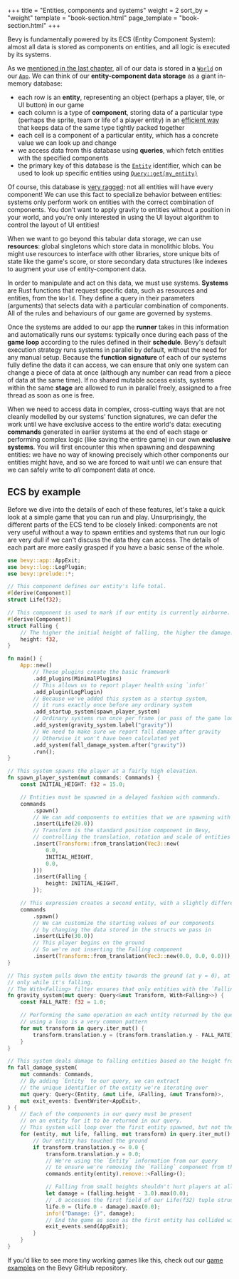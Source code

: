 +++
title = "Entities, components and systems"
weight = 2
sort_by = "weight"
template = "book-section.html"
page_template = "book-section.html"
+++

Bevy is fundamentally powered by its ECS (Entity Component System): almost all data is stored as components on entities, and all logic is executed by its systems.

As we [mentioned in the last chapter](../welcome/app/_index.md), all of our data is stored in a [`World`](https://docs.rs/bevy/latest/bevy/ecs/world/struct.World.html) on our [`App`](https://docs.rs/bevy/latest/bevy/app/struct.App.html).
We can think of our **entity-component data storage** as a giant in-memory database:

* each row is an **entity**, representing an object (perhaps a player, tile, or UI button) in our game
* each column is a type of **component**, storing data of a particular type (perhaps the sprite, team or life of a player entity) in an [efficient way](https://github.com/bevyengine/bevy/pull/1525) that keeps data of the same type tightly packed together
* each cell is a component of a particular entity, which has a concrete value we can look up and change
* we access data from this database using **queries**, which fetch entities with the specified components
* the primary key of this database is the [`Entity`](https://docs.rs/bevy/latest/bevy/ecs/entity/struct.Entity.html) identifier, which can be used to look up specific entities using [`Query::get(my_entity)`](https://docs.rs/bevy/latest/bevy/ecs/prelude/struct.Query.html#method.get)

Of course, this database is [very ragged](https://www.transdatasolutions.com/what-is-ragged-data/): not all entities will have every component!
We can use this fact to specialize behavior between entities: systems only perform work on entities with the correct combination of components.
You don't want to apply gravity to entities without a position in your world, and you're only interested in using the UI layout algorithm to control the layout of UI entities!

When we want to go beyond this tabular data storage, we can use **resources**: global singletons which store data in monolithic blobs.
You might use resources to interface with other libraries, store unique bits of state like the game's score, or store secondary data structures like indexes to augment your use of entity-component data.

In order to manipulate and act on this data, we must use systems.
**Systems** are Rust functions that request specific data, such as resources and entities, from the `World`. They define a query in their parameters (arguments) that selects data with a particular combination of components.
All of the rules and behaviours of our game are governed by systems.

Once the systems are added to our app the **runner** takes in this information and automatically runs our systems: typically once during each pass of the **game loop** according to the rules defined in their **schedule**.
Bevy's default execution strategy runs systems in parallel by default, without the need for any manual setup.
Because the **function signature** of each of our systems fully define the data it can access, we can ensure that only one system can change a piece of data at once (although any number can read from a piece of data at the same time).
If no shared mutable access exists, systems within the same **stage** are allowed to run in parallel freely, assigned to a free thread as soon as one is free.

When we need to access data in complex, cross-cutting ways that are not cleanly modelled by our systems' function signatures, we can defer the work until we have exclusive access to the entire world's data: executing **commands** generated in earlier systems at the end of each stage or performing complex logic (like saving the entire game) in our own **exclusive systems**.
You will first encounter this when spawning and despawning entities: we have no way of knowing precisely which other components our entities might have, and so we are forced to wait until we can ensure that we can safely write to *all* component data at once.

## ECS by example

Before we dive into the details of each of these features, let's take a quick look at a simple game that you can run and play.
Unsurprisingly, the different parts of the ECS tend to be closely linked: components are not very useful without a way to spawn entities and systems that run our logic are very dull if we can't discuss the data they can access.
The details of each part are more easily grasped if you have a basic sense of the whole.

```rust
use bevy::app::AppExit;
use bevy::log::LogPlugin;
use bevy::prelude::*;

// This component defines our entity's life total.
#[derive(Component)]
struct Life(f32);

// This component is used to mark if our entity is currently airborne.
#[derive(Component)]
struct Falling {
    // The higher the initial height of falling, the higher the damage.
    height: f32,
}

fn main() {
    App::new()
        // These plugins create the basic framework
        .add_plugins(MinimalPlugins)
        // This allows us to report player health using `info!`
        .add_plugin(LogPlugin)
        // Because we've added this system as a startup system,
        // it runs exactly once before any ordinary system
        .add_startup_system(spawn_player_system)
        // Ordinary systems run once per frame (or pass of the game loop).
        .add_system(gravity_system.label("gravity"))
        // We need to make sure we report fall damage after gravity
        // Otherwise it won't have been calculated yet
        .add_system(fall_damage_system.after("gravity"))
        .run();
}

// This system spawns the player at a fairly high elevation.
fn spawn_player_system(mut commands: Commands) {
    const INITIAL_HEIGHT: f32 = 15.0;

    // Entities must be spawned in a delayed fashion with commands.
    commands
        .spawn()
        // We can add components to entities that we are spawning with the .insert()
        .insert(Life(20.0))
        // Transform is the standard position component in Bevy,
        // controlling the translation, rotation and scale of entities
        .insert(Transform::from_translation(Vec3::new(
            0.0,
            INITIAL_HEIGHT,
            0.0,
        )))
        .insert(Falling {
            height: INITIAL_HEIGHT,
        });

    // This expression creates a second entity, with a slightly different set of components
    commands
        .spawn()
        // We can customize the starting values of our components
        // by changing the data stored in the structs we pass in
        .insert(Life(30.0))
        // This player begins on the ground
        // So we're not inserting the Falling component
        .insert(Transform::from_translation(Vec3::new(0.0, 0.0, 0.0)));
}

// This system pulls down the entity towards the ground (at y = 0), at a constant velocity,
// only while it's falling.
// The With<Falling> filter ensures that only entities with the `Falling` component are affected
fn gravity_system(mut query: Query<&mut Transform, With<Falling>>) {
    const FALL_RATE: f32 = 1.0;

    // Performing the same operation on each entity returned by the query
    // using a loop is a very common pattern
    for mut transform in query.iter_mut() {
        transform.translation.y = (transform.translation.y - FALL_RATE).max(0.0);
    }
}

// This system deals damage to falling entities based on the height from which it fell
fn fall_damage_system(
    mut commands: Commands,
    // By adding `Entity` to our query, we can extract
    // the unique identifier of the entity we're iterating over
    mut query: Query<(Entity, &mut Life, &Falling, &mut Transform)>,
    mut exit_events: EventWriter<AppExit>,
) {
    // Each of the components in our query must be present
    // on an entity for it to be returned in our query.
    // This system will loop over the first entity spawned, but not the second.
    for (entity, mut life, falling, mut transform) in query.iter_mut() {
        // Our entity has touched the ground
        if transform.translation.y <= 0.0 {
            transform.translation.y = 0.0;
            // We're using the `Entity` information from our query
            // to ensure we're removing the `Falling` component from the correct entity
            commands.entity(entity).remove::<Falling>();

            // Falling from small heights shouldn't hurt players at all
            let damage = (falling.height - 3.0).max(0.0);
            // .0 accesses the first field of our Life(f32) tuple struct
            life.0 = (life.0 - damage).max(0.0);
            info!("Damage: {}", damage);
            // End the game as soon as the first entity has collided with the ground
            exit_events.send(AppExit);
        }
    }
}
```

If you'd like to see more tiny working games like this, check out our [game examples](https://github.com/bevyengine/bevy/tree/latest/examples/game) on the Bevy GitHub repository.
